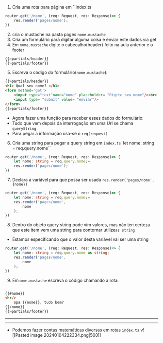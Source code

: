 1. Cria uma rota para página em ``index.ts
```ts
router.get('/nome', (req: Request, res: Response)=> {
	res.render('pages/nome');
})
``` 
2. cria o mustache na pasta pages
``nome.mustache``
3. Cria um formulário para digitar alguma coisa  e enviar este dados via get
4. Em ``nome.mustache`` digite o cabecalho(header) feito na aula anterior e o footer
```ts
{{>partials/header}}
{{>partials/footer}}
```
5. Escreva o código do formulário(``nome.mustache``):
```html
{{>partials/header}}
<h1> Qual seu nome? </h1>
<form method='get'>
	<input type="text"name="nome" placeholder= "Digite seu nome"/><br>
	<input type= "submit" value= "enviar"/>
</form>
{{>partials/footer}}
```
- Agora fazer uma função para receber esses dados do formulário:
- Tudo que vem depois da interrogação em uma Url se chama ``queryString``
- Para pegar a informação usa-se o ``req(request)``
6. Cria uma string para pegar a query string em ``index.ts
``let nome: string = req.query.nome``
```ts
router.get('/nome', (req: Request, res: Response)=> {
	let nome: string = req.query.nome;=
	res.render('pages/nome');
})
```
7. Declara a variável para que possa ser usada
``res.render('pages/nome',{nome})``

```ts
router.get('/nome', (req: Request, res: Response)=> {
	let nome: string = req.query.nome;=
	res.render('pages/nome',
		nome
	);
})
```
8. Dentro do objeto query string pode vim valores, mas não ten certeza que este item vem uma string para contornar utilize``as string``
- Estamos especificando que o valor desta variável vai ser uma string
```ts
router.get('/nome', (req: Request, res: Response)=> {
	let nome: string = req.query.nome as string;
	res.render('pages/nome',
		nome
	);
})
```
9. Em``nome.mustache`` escreva o código chamando a rota:
```html

{{#nome}}
<hr/>
	opa {{nome}}, tudo bem?
{{/nome}}
{{>partials/footer}}
```
----
----
- Podemos fazer contas matemáticas diversas em rotas ``index.ts``
v![[Pasted image 20240104222334.png|500]]


